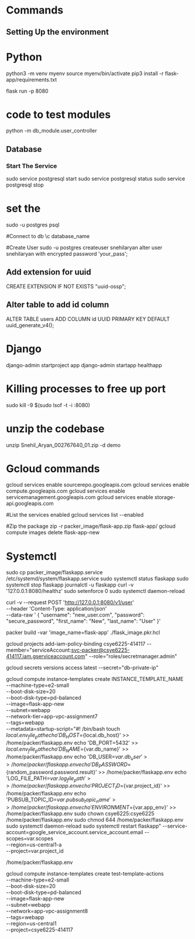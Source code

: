 # Commands 

## Setting Up the environment
# Python 
python3 -m venv myenv
source myenv/bin/activate
pip3 install -r flask-app/requirements.txt

flask run -p 8080

# code to test modules 
python -m db_module.user_controller

## Database
### Start The Service 
sudo service postgresql start
sudo service postgresql status
sudo service postgresql stop
# set the 
sudo -u postgres psql

#Connect to db
\c database_name

#Create User
sudo -u postgres createuser snehilaryan 
alter user snehilaryan with encrypted password 'your_pass';

## Add extension for uuid
CREATE EXTENSION IF NOT EXISTS "uuid-ossp";

## Alter table to add id column
ALTER TABLE users ADD COLUMN id UUID PRIMARY KEY DEFAULT uuid_generate_v4();

# Django
django-admin startproject app
django-admin startapp healthapp

# Killing processes to free up port
sudo kill -9 $(sudo lsof -t -i :8080)

# unzip the codebase 
unzip Snehil_Aryan_002767640_01.zip -d demo

# Gcloud commands 
gcloud services enable sourcerepo.googleapis.com
gcloud services enable compute.googleapis.com
gcloud services enable servicemanagement.googleapis.com
gcloud services enable storage-api.googleapis.com

#List the services enabled
gcloud services list --enabled

#Zip the package
zip -r packer_image/flask-app.zip flask-app/
gcloud compute images delete flask-app-new

# Systemctl

sudo cp packer_image/flaskapp.service /etc/systemd/system/flaskapp.service
sudo systemctl status flaskapp
sudo systemctl stop flaskapp
journalctl -u flaskapp
curl -v '127.0.0.1:8080/healthz'
sudo setenforce 0
sudo systemctl daemon-reload

curl -v --request POST 'http://127.0.0.1:8080/v1/user' \
--header 'Content-Type: application/json' \
--data-raw ' {
    "username": "new_user.com",
    "password": "secure_password",
    "first_name": "New",
    "last_name": "User"
}'

packer build -var 'image_name=flask-app' ./flask_image.pkr.hcl

gcloud projects add-iam-policy-binding csye6225-414117 --member="serviceAccount:svc-packer@csye6225-414117.iam.gserviceaccount.com" --role="roles/secretmanager.admin"

gcloud secrets versions access latest --secret="db-private-ip"



gcloud compute instance-templates create INSTANCE_TEMPLATE_NAME \
  --machine-type=e2-small \
  --boot-disk-size=20 \
  --boot-disk-type=pd-balanced \
  --image=flask-app-new \
  --subnet=webapp \
  --network-tier=app-vpc-assignment7 \
  --tags=webapp \
  --metadata=startup-script="#! /bin/bash
    touch ${local.env_file_path}
    echo 'DB_HOST=${local.db_host}' >> /home/packer/flaskapp.env
    echo 'DB_PORT=5432' >> ${local.env_file_path}
    echo 'DB_NAME=${var.db_name}' >> /home/packer/flaskapp.env
    echo 'DB_USER=${var.db_user}' >> /home/packer/flaskapp.env
    echo 'DB_PASSWORD=${random_password.password.result}' >> /home/packer/flaskapp.env
    echo 'LOG_FILE_PATH=${var.log_file_path}' >> /home/packer/flaskapp.env
    echo 'PROJECT_ID=${var.project_id}' >> /home/packer/flaskapp.env
    echo 'PUBSUB_TOPIC_ID=${var.pubsub_topic_name}' >> /home/packer/flaskapp.env
    echo 'ENVIRONMENT=${var.app_env}' >> /home/packer/flaskapp.env
    sudo chown csye6225:csye6225 /home/packer/flaskapp.env
    sudo chmod 644 /home/packer/flaskapp.env
    sudo systemctl daemon-reload
    sudo systemctl restart flaskapp"
  --service-account=google_service_account.service_account.email
  --scopes=var.scopes \
  --region=us-central1-a \
  --project=var.project_id

  /home/packer/flaskapp.env

gcloud compute instance-templates create test-template-actions \
  --machine-type=e2-small \
  --boot-disk-size=20 \
  --boot-disk-type=pd-balanced \
  --image=flask-app-new \
  --subnet=webapp \
  --network=app-vpc-assignment8 \
  --tags=webapp \
  --region=us-central1\
  --project=csye6225-414117
